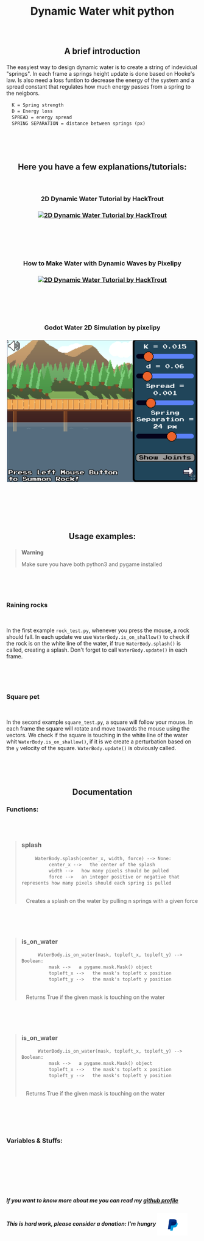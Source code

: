 
<h1>
  <p align="center">
    Dynamic Water whit python
  </p>
</h1>

<br>

<!--introduction--------------------------------------------------------------------------------------------------------------------------------------------->
<h2>
  <p align="center">
    A brief introduction
  </p>
</h2>

<p> The easyiest way to design dynamic water is to create a string of indevidual "springs". In each frame a springs height update is done based on Hooke's law.
    Is also need a loss funtion to decrease the energy of the system and a spread constant that regulates how much energy passes from a spring to the neigbors.
</p>

  ```
    K = Spring strength
    D = Energy loss
    SPREAD = energy spread
    SPRING SEPARATION = distance between springs (px)
  ```
  
  
<br>
<br>
<br>


<!--examples------------------------------------------------------------------------------------------------------------------------------------------------>
<h2>
  <p align="center">
     Here you have a few explanations/tutorials:
  </p>
</h2>

<br>



<!-- first video -->
<h3>
  <p align="center">
     2D Dynamic Water Tutorial by HackTrout
  </p>
</h3>

<h3 align="center">
  
  [![2D Dynamic Water Tutorial by HackTrout](https://img.youtube.com/vi/2UlWRWVszWs/0.jpg)](http://www.youtube.com/watch?v=2UlWRWVszWs)
<h3>

  <!-- secon video-->
 
<br>
<br>
<br>
  
<h3>
  <p align="center">
     How to Make Water with Dynamic Waves by Pixelipy
  </p>
</h3>

  
<h3 align="center">
  
  [![2D Dynamic Water Tutorial by HackTrout](https://img.youtube.com/vi/RXIRkou021U/0.jpg)](http://www.youtube.com/watch?v=RXIRkou021U)
<h3>
  
  <!-- the simulation-->
<br>
<br>
<br>
  
<h3>
  <p align="center">
     Godot Water 2D Simulation by pixelipy
  </p>
</h3>

  
<h3 align="center">
 
  
<h3>
<p align="center">
  <a href=https://pixelipy.itch.io/water-2d-simulation>
    <img width="500" src=https://github.com/DaMetaFox/Dynamic-Water-w-python/blob/main/readme/Dynamic_Water_godot_simulation.png>
  </a>
</p>
  
  
<!-- Usage examples---------------------------------------------------------------------------------------------------------------------------------------->
<br>
<br>
<br>
<br>
  
<h2>
  <p align="center">
    Usage examples:
  </p>
</h2>

  
>__Warning__ 
> <p> Make sure you have both python3 and pygame installed </p>

  

<!--rock_test.py----------------------------------------------------------------------------------------------------------------------------------------->
  
<br>
<br>
<br>

  <h3>
    <p>
      Raining rocks
    </p>
  </h3>

<br>

In the first example `rock_test.py`, whenever you press the mouse, a rock should fall. In each update we use `WaterBody.is_on_shallow()` to check if the rock is on the white line of the water, if true `WaterBody.splash()` is called, creating a splash. Don't forget to call `WaterBody.update()` in each frame.

  
<!--square_test.py----------------------------------------------------------------------------------------------------------------------------------------->
<br>
<br>
<br>
  <h3>
    <p>
      Square pet
    </p>
  </h3>
<br>

In the second example `square_test.py`, a square will follow your mouse. In each frame the square will rotate and move towards the mouse using the vectors. We check if the square is touching in the white line of the water whit `WaterBody.is_on_shallow()`, if it is we create a perturbation based on the `y` velocity of the square. `WaterBody.update()` is obviously called.

  
<!-- Documentation--------------------------------------------------------------------------------------------------------------------------------------->
<br>
<br>
<br>

<h2>
  <p align="center">
    Documentation
  </p>
</h2>


<!-- Funtions-------------------------------------------------------------------------------------------------------------------------------------------->
<h3>
  <p>
    Functions:
  </p>
</h3>
<!--Splash------------------------------------------------------------------------------------------------------------------------------------------------>
<br>
<br>

> <h3>splash</h3>
>
>
>          WaterBody.splash(center_x, width, force) --> None:
>               center_x -->   the center of the splash
>               width -->   how many pixels should be pulled
>               force -->   an integer positive or negative that represents how many pixels should each spring is pulled
>
><br>
> &nbsp;&nbsp;&nbsp;Creates a splash on the water by pulling n springs with a given force


<!--is_on_water------------------------------------------------------------------------------------------------------------------------------------------------>
  <br>
  <br>
  <br>
  
>  <h3>is_on_water</h4>
>  
>            
>           WaterBody.is_on_water(mask, topleft_x, topleft_y) --> Boolean:
>               mask -->   a pygame.mask.Mask() object
>               topleft_x -->   the mask's topleft x position
>               topleft_y -->   the mask's topleft y position
>  
> <br> 
> &nbsp;&nbsp;&nbsp;Returns True if the given mask is touching on the water



<!--is_on_water------------------------------------------------------------------------------------------------------------------------------------------------>
  <br>
  <br>
  <br>
  
>  <h3>is_on_water</h4>
>  
>            
>           WaterBody.is_on_water(mask, topleft_x, topleft_y) --> Boolean:
>               mask -->   a pygame.mask.Mask() object
>               topleft_x -->   the mask's topleft x position
>               topleft_y -->   the mask's topleft y position
>  
> <br> 
> &nbsp;&nbsp;&nbsp;Returns True if the given mask is touching on the water
  
  
  
  
  
<br>
<br>
<br>
<br>


<!--Variables & Stuffs-------------------------------------------------------------------------------------------------------------------------------------------->
<h3>
  <p>
    Variables & Stuffs:
  </p>
</h3>



    
  
<br>
<br>
<br>
<br>
<br>
<br>


<!--About me--------------------------------------------------------------------------------------------------------------------------------------------------->
<h5> If you want to know more about me you can read my 
  <a href = "https://github.com/DaMetaFox/DaMetaFox/blob/main/README.md">
  github profile
  </a>
</h5>

  
  
<h5> This is hard work, please consider a donation: I'm hungry
  <a href = "https://github.com/DaMetaFox/DaMetaFox/blob/main/pictures/paypal_qrcode.jpg">
    <img align="center" width="80" src="https://github.com/DaMetaFox/DaMetaFox/blob/main/pictures/_icon_paypal.png">
  </a>
</h5>

